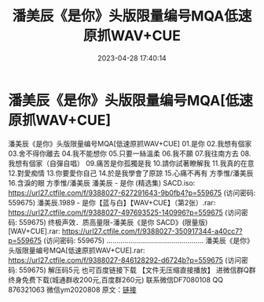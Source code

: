 ﻿---
title: 潘美辰《是你》头版限量编号MQA低速原抓WAV+CUE
date: 2023-04-28 17:40:14
categories: 新碟专辑、稀有等精品
tags: 华语中文
---
# 潘美辰《是你》头版限量编号MQA[低速原抓WAV+CUE]

潘美辰《是你》头版限量编号MQA[低速原抓WAV+CUE]
01.是你
02.我想有個家
03.舍不得你離去
04.我不能想你
05.只要一絲溫柔
06.我不願
07.我往南方去
08.我想有個家（自彈自唱）
09.痛苦是你孤獨是我
10.請你試著瞭解我
11.我真的在意
12.對愛痴情
13.你要愛你自己
14.於是我學會了原諒
15.心痛不再有 方季惟/潘美辰
16.含淚的眼 方季惟/潘美辰
潘美辰 - 是你 (精选集) SACD.iso: https://url27.ctfile.com/f/9388027-627291643-9b0fb4?p=559675
(访问密码: 559675)
潘美辰.1989 - 是你【蓝与白】【WAV+CUE】（第2张）.rar: https://url27.ctfile.com/f/9388027-497693525-140996?p=559675
(访问密码: 559675)
终极声效．质高量限-潘美辰《是你 SACD》(限量版)[WAV+CUE].rar: https://url27.ctfile.com/f/9388027-350917344-a40cc7?p=559675
(访问密码: 559675)
.................................................
潘美辰《是你》头版限量编号MQA[低速原抓WAV+CUE].rar: https://url27.ctfile.com/f/9388027-846128292-d6724b?p=559675
(访问密码: 559675)
解压码5元
也可百度链接下载 【文件无压缩直接播放】
进微信群Q群终身免费下载(城通群收200元,百度群260元)
联系微信DF7080108 QQ 876321063
微信ym2020808
原文：[链接](https://blog.sina.com.cn/s/blog_1647c7e76010311nd.html)